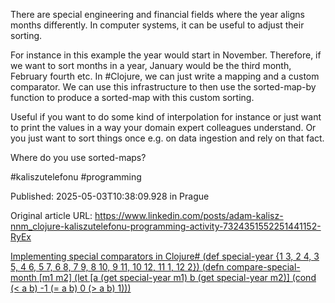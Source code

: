 There are special engineering and financial fields where the year aligns months differently. In computer systems, it can be useful to adjust their sorting.


For instance in this example the year would start in November. Therefore, if we want to sort months in a year, January would be the third month, February fourth etc. In #Clojure, we can just write a mapping and a custom comparator. We can use this infrastructure to then use the sorted-map-by function to produce a sorted-map with this custom sorting.


Useful if you want to do some kind of interpolation for instance or just want to print the values in a way your domain expert colleagues understand. Or you just want to sort things once e.g. on data ingestion and rely on that fact.


Where do you use sorted-maps?


#kaliszutelefonu #programming


Published: 2025-05-03T10:38:09.928 in Prague

Original article URL: https://www.linkedin.com/posts/adam-kalisz-nnm_clojure-kaliszutelefonu-programming-activity-7324351552251441152-RyEx

[Implementing special comparators in Clojure#   (def special-year    {1 3, 2 4, 3 5, 4 6, 5 7, 6 8, 7 9, 8 10, 9 11, 10 12, 11 1, 12 2})  (defn compare-special-month    [m1 m2]    (let [a (get special-year m1)          b (get special-year m2)]      (cond (< a b) -1            (= a b) 0            (> a b) 1)))](./media/special-comparator-clojure.png)